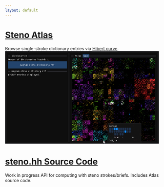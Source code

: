 ```yaml
---
layout: default
---
```


# [Steno Atlas](http://zstolfi.github.io/steno/atlas)
Browse single-stroke dictionary entries via [Hibert curve](https://en.wikipedia.org/wiki/Hilbert_curve).
![Atlas Preview](assets/atlas_view.png)

# [steno.hh Source Code](https://github.com/zstolfi/steno)
Work in progress API for computing with steno strokes/briefs. Includes Atlas source code.
